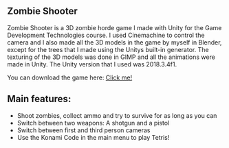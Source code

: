 ## Zombie Shooter

Zombie Shooter is a 3D zombie horde game I made with Unity for the Game Development Technologies course. I used Cinemachine to control the camera and I also made all the 3D models in the game by myself in Blender, except for the trees that I made using the Unitys built-in generator. The texturing of the 3D models was done in GIMP and all the animations were made in Unity. The Unity version that I used was 2018.3.4f1.

You can download the game here: [Click me!](http://homes.jamk.fi/~m3063/unity/ZombieShooter.zip)

## Main features:
- Shoot zombies, collect ammo and try to survive for as long as you can
- Switch between two weapons: A shotgun and a pistol
- Switch between first and third person cameras
- Use the Konami Code in the main menu to play Tetris!